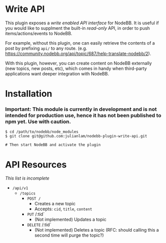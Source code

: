 # Write API

This plugin exposes a *write enabled API interface* for NodeBB. It is useful if you would like to supplment the built-in *read-only* API, in order to push items/actions/events to NodeBB.

For example, without this plugin, one can easily retrieve the contents of a post by prefixing `api/` to any route. (e.g. https://community.nodebb.org/api/topic/687/help-translate-nodebb/2).

With this plugin, however, you can create content on NodeBB externally (new topics, new posts, etc), which comes in handy when third-party applications want deeper integration with NodeBB.

# Installation

### **Important: This module is currently in development and is not intended for production use, hence it has not been published to npm yet. Use with caution.**

```
$ cd /path/to/nodebb/node_modules
$ git clone git@github.com:julianlam/nodebb-plugin-write-api.git

# Then start NodeBB and activate the plugin
```

# API Resources

*This list is incomplete*

* `/api/v1`
    * `/topics`
        * `POST /`
            * Creates a new topic
            * Accepts: `cid`, `title`, `content`
        * `PUT` /:tid`
            * (Not implemented) Updates a topic
        * `DELETE` /:tid`
            * (Not implemented) Deletes a topic (RFC: should calling this a second time will purge the topic?)